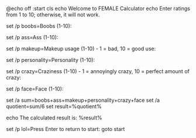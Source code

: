 @echo off
:start
cls
echo Welcome to FEMALE Calculator
echo Enter ratings from 1 to 10; otherwise, it will not work.

set /p boobs=Boobs (1-10): 

set /p ass=Ass (1-10): 

set /p makeup=Makeup usage (1-10) - 1 = bad, 10 = good use: 

set /p personality=Personality (1-10): 

set /p crazy=Craziness (1-10) - 1 = annoyingly crazy, 10 = perfect amount of crazy: 

set /p face=Face (1-10): 


set /a sum=boobs+ass+makeup+personality+crazy+face
set /a quotient=sum/6
set result=%quotient%

echo The calculated result is: %result%

set /p lol=Press Enter to return to start:
goto start
